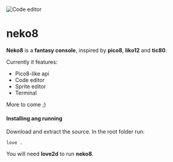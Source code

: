 ![Code editor](https://cdn.discordapp.com/attachments/326292337762500612/352810241852964864/neko8-1504186903.png)

# neko8

**Neko8** is a **fantasy console**, inspired by **pico8**, **liko12** and **tic80**.

Currently it features:

* Pico8-like api
* Code editor
* Sprite editor
* Terminal

More to come ;)

#### Installing ang running

Download and extract the source. In the root folder run:

```
love .
```

You will need **love2d** to run **neko8**.
